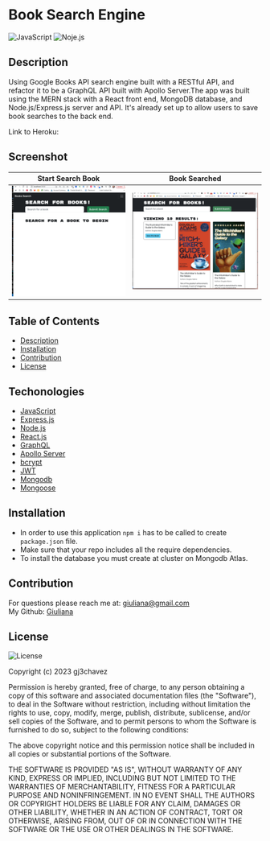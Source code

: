# Book Search Engine
![JavaScript](https://img.shields.io/badge/-JavaScript-yellow)  ![Noje.js](https://img.shields.io/badge/-node.js-brightgreen)  


## Description
   Using Google Books API search engine built with a RESTful API, and refactor it to be a GraphQL API built with Apollo Server.The app was built using the MERN stack with a React front end, MongoDB database, and Node.js/Express.js server and API. It's already set up to allow users to save book searches to the back end.

   Link to Heroku: 
   

## Screenshot
| Start Search Book |    Book Searched   |
|-------------------|--------------------|
![Book-Search-Engine](/images/Screenshot%20b-s.png)|![Book-Search-Engine](/images/Screenshot-2.png)|



## Table of Contents
  - [Description](#Description)
  - [Installation](#Installation)
  - [Contribution](#Contribution)
  - [License](#License)
 

## Techonologies

* [JavaScript](https://developer.mozilla.org/en-US/docs/Web/JavaScript)
* [Express.js](https://expressjs.com/)
* [Node.js](https://nodejs.org/en/)
* [React.js](https://react.dev/)
* [GraphQL](https://graphql.org/)
* [Apollo Server](https://www.apollographql.com/docs/apollo-server/)
* [bcrypt](https://www.npmjs.com/package/bcrypt)
* [JWT](https://jwt.io/)
* [Mongodb]()
* [Mongoose]()


## Installation 
* In order to use this application `npm i` has to be called to create `package.json` file.
* Make sure that your repo includes all the require dependencies. 
* To install the database you must create at cluster on Mongodb Atlas.


## Contribution
For questions please reach me at: giuliana@gmail.com <br/>
My Github: [Giuliana](https://github.com/gj3chavez)


## License
  ![License](https://img.shields.io/badge/License%20-MIT-orange)
  
  Copyright (c) 2023 gj3chavez

Permission is hereby granted, free of charge, to any person obtaining a copy
of this software and associated documentation files (the "Software"), to deal
in the Software without restriction, including without limitation the rights
to use, copy, modify, merge, publish, distribute, sublicense, and/or sell
copies of the Software, and to permit persons to whom the Software is
furnished to do so, subject to the following conditions:

The above copyright notice and this permission notice shall be included in all
copies or substantial portions of the Software.

THE SOFTWARE IS PROVIDED "AS IS", WITHOUT WARRANTY OF ANY KIND, EXPRESS OR
IMPLIED, INCLUDING BUT NOT LIMITED TO THE WARRANTIES OF MERCHANTABILITY,
FITNESS FOR A PARTICULAR PURPOSE AND NONINFRINGEMENT. IN NO EVENT SHALL THE
AUTHORS OR COPYRIGHT HOLDERS BE LIABLE FOR ANY CLAIM, DAMAGES OR OTHER
LIABILITY, WHETHER IN AN ACTION OF CONTRACT, TORT OR OTHERWISE, ARISING FROM,
OUT OF OR IN CONNECTION WITH THE SOFTWARE OR THE USE OR OTHER DEALINGS IN THE
SOFTWARE.